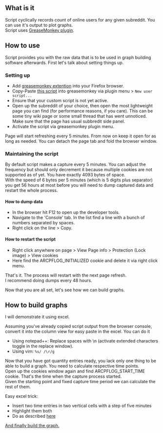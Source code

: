 ## What is it
Script cyclically records count of online users for any given subreddit. You can use it's output to plot graphs.<br/>
Script uses [GreaseMonkey plugin](https://addons.mozilla.org/en-US/firefox/addon/greasemonkey/).

## How to use
Script provides you with the raw data that is to be used in graph building software afterwards. First let's talk about setting things up.

### Setting up
* Add [greasemonkey extention](https://addons.mozilla.org/en-US/firefox/addon/greasemonkey/) into your Firefox browser.
* Copy-Paste [this script](https://raw.githubusercontent.com/arcan770077f/reddit-scanner/master/script.js) into greasemonkey via plugin menu > `New user script...`
* Ensure that your custom script is not yet active.
* Open up the subreddit of your choice, then open the most lightweight page you can find (for performance reasons, if you care). This can be some tiny wiki page or some small thread that has went unnoticed. Make sure that the page has usual subbredit side panel.
* Activate the script via greasemonkey plugin menu.

Page will start refreshing every 5 minutes. From now on keep it open for as long as needed. You can detach the page tab and fold the browser window.

### Maintaining the script
By default script makes a capture every 5 minutes. You can adjust the frequency but should only decrement it because multiple cookies are not supported as of yet. You have exactly 4093 bytes of space.<br/>
With the speed of 6 bytes per 5 minutes (which is 5 digits plus separator) you get 56 hours at most before you will need to dump captured data and restart the whole process.
 
#### How to dump data
* In the browser hit F12 to open up the developer tools.
* Navigate to the 'Console' tab. In the list find a line with a bunch of numbers separated by spaces.
* Right click on the line > Copy.

#### How to restart the script
* Right click anywhere on page > View Page info > Protection (Lock image) > View cookies
* Here find the ARCPFLOG_INITIALIZED cookie and delete it via right click menu.

That's it. The process will restart with the next page refresh.<br/>
I recommend doing dumps every 48 hours.

Now that you are all set, let's see how we can build graphs.

## How to build graphs
I will demonstrate it using excel.

Assuming you've already copied script output from the browser console, convert it into the column view for easy paste in the excel. You can do it
* Using notepad++: Replace spaces with \n (activate extended characters toggle in the replace window).<br/>
* Using vim: `%s/ /\r/g`

Now that you have got quantity entries ready, you lack only one thing to be able to build a graph. You need to calculate respective time points. <br/>
Open up the cookies window again and find ARCPFLOG_START_TIME cookie. That's the time when the capture process started.<br/>
Given the starting point and fixed capture time period we can calculate the rest of them. 

Easy excel trick: 
* Insert two time entries in two vertical cells with a step of five minutes
* Highlight them both
* Do as described [here](https://www.youtube.com/watch?time_continue=84)

[And finally build the graph.](https://www.youtube.com/watch?v=Xn7Sd5Uu42A)
